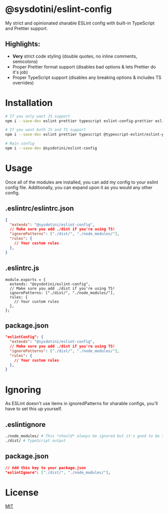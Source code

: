 # @sysdotini/eslint-config

My strict and opinionated sharable ESLint config with built-in TypeScript and Prettier support.

## Highlights:

- **Very** strict code styling (double quotes, no inline comments, semicolons)
- Proper Prettier format support (disables bad options & lets Prettier do it's job)
- Proper TypeScript support (disables any breaking options & includes TS overrides)

# Installation

```sh
# If you only want JS support
npm i --save-dev eslint prettier typescript eslint-config-prettier eslint-plugin-prettier

# If you want both JS and TS support
npm i --save-dev eslint prettier typescript @typescript-eslint/eslint-plugin @typescript-eslint/parser eslint-config-prettier eslint-plugin-prettier

# Main config
npm i --save-dev @sysdotini/eslint-config
```

# Usage

Once all of the modules are installed, you can add my config to your eslint config file. Additionally, you can expand upon it as you would any other config.

## .eslintrc/eslintrc.json

```JSON
{
  "extends": "@sysdotini/eslint-config",
  // Make sure you add ./dist if you're using TS!
  "ignorePatterns": ["./dist/", "./node_modules/"],
  "rules": {
    // Your custom rules
  },
}
```

## .eslintrc.js

```JS
module.exports = {
  extends: "@sysdotini/eslint-config",
  // Make sure you add ./dist if you're using TS!
  ignorePatterns: ["./dist/", "./node_modules/"],
  rules: {
    // Your custom rules
  },
};
```

## package.json

```JSON
"eslintConfig": {
  "extends": "@sysdotini/eslint-config",
  // Make sure you add ./dist if you're using TS!
  "ignorePatterns": ["./dist/", "./node_modules/"],
  "rules": {
    // Your custom rules
  },
}
```

# Ignoring

As ESLint doesn't use items in ignoredPatterns for sharable configs, you'll have to set this up yourself.

## .eslintignore

```sh
./node_modules/ # This *should* always be ignored but it's good to be sure
./dist/ # TypeScript output
```

## package.json

```JSON
// Add this key to your package.json
"eslintIgnore": ["./dist/", "./node_modules/"],
```

# License

[MIT][license]

[license]: LICENSE "The MIT License"
